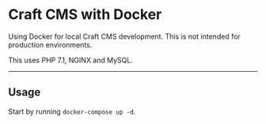 # Craft CMS with Docker

Using Docker for local Craft CMS development. This is not intended for production environments.

This uses PHP 7.1, NGINX and MySQL.

---

## Usage

Start by running `docker-compose up -d`.
